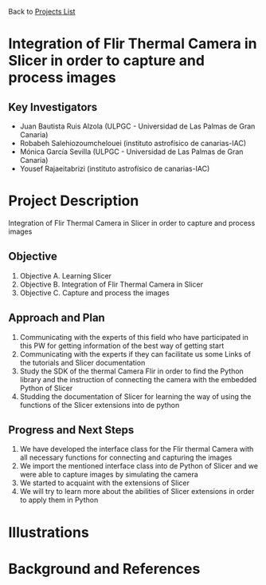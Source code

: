 Back to [Projects List](../../README.md#ProjectsList)

# Integration of Flir Thermal Camera in Slicer in order to capture and process images

## Key Investigators

- Juan Bautista Ruis Alzola (ULPGC - Universidad de Las Palmas de Gran Canaria)
- Robabeh Salehiozoumchelouei (instituto astrofísico de canarias-IAC)
- Mónica García Sevilla (ULPGC - Universidad de Las Palmas de Gran Canaria)
- Yousef Rajaeitabrizi (instituto astrofísico de canarias-IAC)

# Project Description
Integration of Flir Thermal Camera in Slicer in order to capture and process images

## Objective

<!-- Describe here WHAT you would like to achieve (what you will have as end result). -->

1. Objective A. Learning Slicer
1. Objective B. Integration of Flir Thermal Camera in Slicer
1. Objective C. Capture and process the images

## Approach and Plan

<!-- Describe here HOW you would like to achieve the objectives stated above. -->

1. Communicating with the experts of this field who have participated in this PW for getting information of the best way of getting start
1. Communicating with the experts if they can facilitate us some Links of the tutorials and Slicer documentation
1. Study the SDK of the thermal Camera Flir in order to find the Python library and the instruction of connecting the camera with the embedded Python of Slicer
1. Studding the documentation of Slicer for learning the way of using the functions of the Slicer extensions into de python

## Progress and Next Steps

<!-- Update this section as you make progress, describing of what you have ACTUALLY DONE. If there are specific steps that you could not complete then you can describe them here, too. -->

1. We have developed the interface class for the Flir thermal Camera with all necessary functions for connecting and capturing the images 
1. We import the mentioned interface class into de Python of Slicer and we were able to capture images by simulating the camera
1. We started to acquaint with the extensions of Slicer 
1. We will try to learn more about the abilities of Slicer extensions in order to apply them in Python


# Illustrations

<!-- Add pictures and links to videos that demonstrate what has been accomplished.
![Description of picture](Example2.jpg)
![Some more images](Example2.jpg)
-->

# Background and References

<!-- If you developed any software, include link to the source code repository. If possible, also add links to sample data, and to any relevant publications. -->
